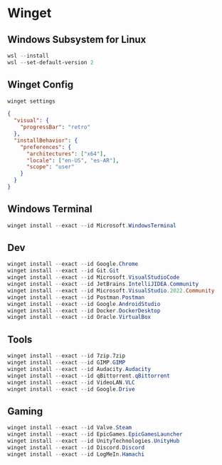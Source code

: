 # Winget

## Windows Subsystem for Linux

```powershell
wsl --install
wsl --set-default-version 2
```

## Winget Config

```powershell
winget settings
```

```json
{
  "visual": {
    "progressBar": "retro"
  },
  "installBehavior": {
    "preferences": {
      "architectures": ["x64"],
      "locale": ["en-US", "es-AR"],
      "scope": "user"
    }
  }
}
```

## Windows Terminal

```powershell
winget install --exact --id Microsoft.WindowsTerminal
```

## Dev

```powershell
winget install --exact --id Google.Chrome
winget install --exact --id Git.Git
winget install --exact --id Microsoft.VisualStudioCode
winget install --exact --id JetBrains.IntelliJIDEA.Community
winget install --exact --id Microsoft.VisualStudio.2022.Community
winget install --exact --id Postman.Postman
winget install --exact --id Google.AndroidStudio
winget install --exact --id Docker.DockerDesktop
winget install --exact --id Oracle.VirtualBox
```

## Tools

```powershell
winget install --exact --id 7zip.7zip
winget install --exact --id GIMP.GIMP
winget install --exact --id Audacity.Audacity
winget install --exact --id qBittorrent.qBittorrent
winget install --exact --id VideoLAN.VLC
winget install --exact --id Google.Drive
```

## Gaming

```powershell
winget install --exact --id Valve.Steam
winget install --exact --id EpicGames.EpicGamesLauncher
winget install --exact --id UnityTechnologies.UnityHub
winget install --exact --id Discord.Discord
winget install --exact --id LogMeIn.Hamachi
```
